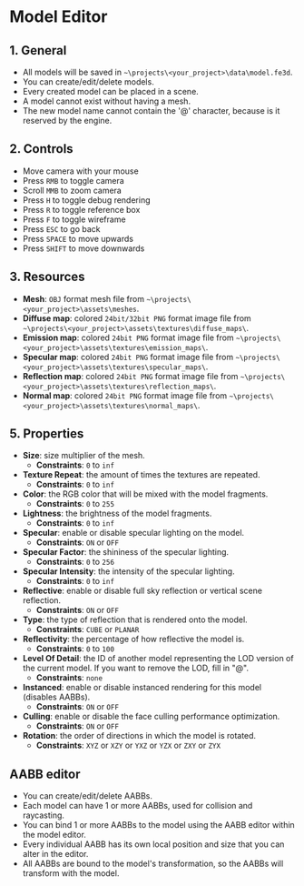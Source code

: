 # Model Editor

## 1. General

- All models will be saved in `~\projects\<your_project>\data\model.fe3d`.
- You can create/edit/delete models.
- Every created model can be placed in a scene.
- A model cannot exist without having a mesh.
- The new model name cannot contain the '@' character, because is it reserved by the engine.

## 2. Controls

- Move camera with your mouse
- Press `RMB` to toggle camera
- Scroll `MMB` to zoom camera
- Press `H` to toggle debug rendering
- Press `R` to toggle reference box
- Press `F` to toggle wireframe
- Press `ESC` to go back
- Press `SPACE` to move upwards
- Press `SHIFT` to move downwards

## 3. Resources

- **Mesh**: `OBJ` format mesh file from `~\projects\<your_project>\assets\meshes`.
- **Diffuse map**: colored `24bit/32bit PNG` format image file from `~\projects\<your_project>\assets\textures\diffuse_maps\`.
- **Emission map**: colored `24bit PNG` format image file from `~\projects\<your_project>\assets\textures\emission_maps\`.
- **Specular map**: colored `24bit PNG` format image file from `~\projects\<your_project>\assets\textures\specular_maps\`.
- **Reflection map**: colored `24bit PNG` format image file from `~\projects\<your_project>\assets\textures\reflection_maps\`.
- **Normal map**: colored `24bit PNG` format image file from `~\projects\<your_project>\assets\textures\normal_maps\`.



## 5. Properties

- **Size**: size multiplier of the mesh.
  - **Constraints**: `0` to `inf`
- **Texture Repeat**: the amount of times the textures are repeated.
  - **Constraints**: `0` to `inf`
- **Color**: the RGB color that will be mixed with the model fragments.
  - **Constraints**: `0` to `255`
- **Lightness**: the brightness of the model fragments.
  - **Constraints**: `0` to `inf`
- **Specular**: enable or disable specular lighting on the model.
  - **Constraints**: `ON` or `OFF`
- **Specular Factor**: the shininess of the specular lighting.
  - **Constraints**: `0` to `256`
- **Specular Intensity**: the intensity of the specular lighting.
  - **Constraints**: `0` to `inf`
- **Reflective**: enable or disable full sky reflection or vertical scene reflection.
  - **Constraints**: `ON` or `OFF`
- **Type**: the type of reflection that is rendered onto the model.
  - **Constraints**: `CUBE` or `PLANAR`
- **Reflectivity**: the percentage of how reflective the model is.
  - **Constraints**: `0` to `100`
- **Level Of Detail**: the ID of another model representing the LOD version of the current model. If you want to remove the LOD, fill in "@".
  - **Constraints**: `none`
- **Instanced**: enable or disable instanced rendering for this model (disables AABBs).
  - **Constraints**: `ON` or `OFF`
- **Culling**: enable or disable the face culling performance optimization.
  - **Constraints**: `ON` or `OFF`
- **Rotation**: the order of directions in which the model is rotated.
  - **Constraints**: `XYZ` or `XZY` or `YXZ` or `YZX` or `ZXY` or `ZYX`

## AABB editor

- You can create/edit/delete AABBs.
- Each model can have 1 or more AABBs, used for collision and raycasting.
- You can bind 1 or more AABBs to the model using the AABB editor within the model editor.
- Every individual AABB has its own local position and size that you can alter in the editor.
- All AABBs are bound to the model's transformation, so the AABBs will transform with the model.
